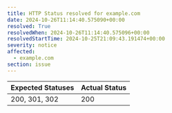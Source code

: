 ```yaml
---
title: HTTP Status resolved for example.com
date: 2024-10-26T11:14:40.575090+00:00
resolved: True
resolvedWhen: 2024-10-26T11:14:40.575096+00:00
resolvedStartTime: 2024-10-25T21:09:43.191474+00:00
severity: notice
affected:
  - example.com
section: issue
---
```


| Expected Statuses | Actual Status  |
|-------------------|----------------|
| 200, 301, 302 | 200 |
